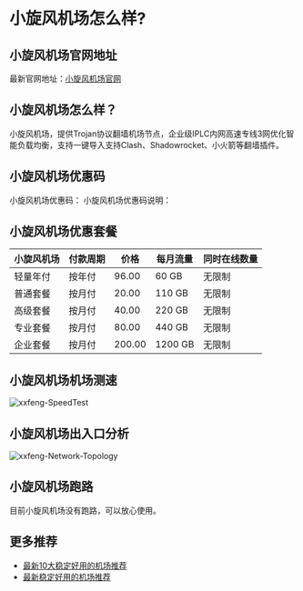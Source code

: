 # 小旋风机场怎么样?

## 小旋风机场官网地址
最新官网地址：[小旋风机场官网](https://dljc.affxc.com/xxfeng/)

## 小旋风机场怎么样？
小旋风机场，提供Trojan协议翻墙机场节点，企业级IPLC内网高速专线3网优化智能负载均衡，支持一键导入支持Clash、Shadowrocket、小火箭等翻墙插件。

## 小旋风机场优惠码
小旋风机场优惠码：
小旋风机场优惠码说明：

## 小旋风机场优惠套餐

| 小旋风机场 | 付款周期 | 价格     | 每月流量    | 同时在线数量 |
|-------|------|--------|---------|--------|
| 轻量年付  | 按年付  | 96.00  | 60 GB   | 无限制    |
| 普通套餐  | 按月付  | 20.00  | 110 GB  | 无限制    |
| 高级套餐  | 按月付  | 40.00  | 220 GB  | 无限制    |
| 专业套餐  | 按月付  | 80.00  | 440 GB  | 无限制    |
| 企业套餐  | 按月付  | 200.00 | 1200 GB | 无限制    |

## 小旋风机场机场测速

![xxfeng-SpeedTest](https://github.com/user-attachments/assets/5d3435de-0960-417a-880e-e8df3b0d3729)


## 小旋风机场出入口分析

![xxfeng-Network-Topology](https://github.com/user-attachments/assets/f1d1e5df-03e1-4f1d-bf86-719f99146337)


## 小旋风机场跑路
目前小旋风机场没有跑路，可以放心使用。

## 更多推荐
 - [最新10大稳定好用的机场推荐](https://github.com/dailijichang/jichangtuijian)
 - [最新稳定好用的机场推荐](https://www.dailijichang.com/?utm_source=github&utm_medium=dailijichang-details)
